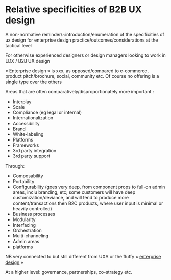 # Relative specificities of B2B UX design

<!--BREAK-->

A non-normative reminder/~introduction/enumeration of the specificities of ux design for enterprise design practice/outcomes/considerations at the tactical level

For otherwise experienced designers or design managers looking to work in EDX / B2B UX design

« Enterprise design » is xxx, as opposed/compared to e-commerce, product pitch/brochure, social, community etc.
Of course no offering is a single type over the others

Areas that are often comparatively/disproportionately more important :

- Interplay
- Scale
- Compliance (eg legal or internal)
- Internationalization
- Accessibility
- Brand
- White-labeling
- Platforms
- Frameworks
- 3rd party integration
- 3rd party support

Through:

- Composability
- Portability
- Configurability (goes very deep, from component props to full-on admin areas, inclu branding, etc; some customers will have deep customization/deviance, and will tend to produce more content/transactions then B2C products, where user input is minimal or heavily controlled)
- Business processes
- Modularity
- Interfacing
- Orchestration
- Multi-channeling
- Admin areas
- platforms

<!-- As opposed to:

- Layout
- Responsiveness
- Style
- Perceived quality
- Perceived novelty

(They are still there, but their relative importance is lower) -->

NB very connected to but still different from UXA or the fluffy « [enterprise design](http://enterprisearchitects.com/enterprise-design-fad-or-wicked-opportunity/) »

At a higher level: governance, partnerships, co-strategy etc.

